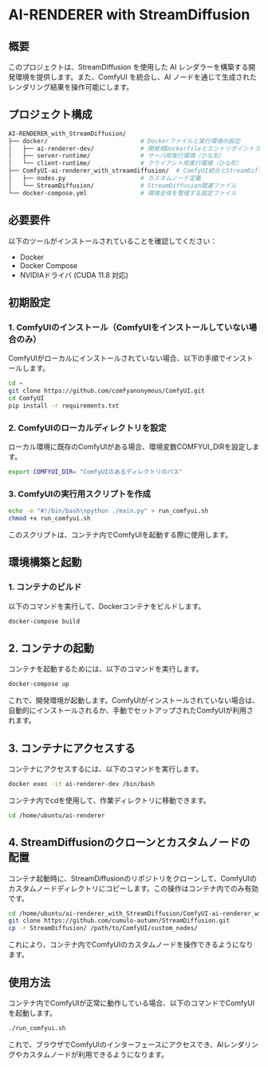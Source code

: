 # AI-RENDERER with StreamDiffusion

## 概要
このプロジェクトは、StreamDiffusion を使用した AI レンダラーを構築する開発環境を提供します。また、ComfyUI を統合し、AI ノードを通じて生成されたレンダリング結果を操作可能にします。

## プロジェクト構成
```bash
AI-RENDERER_with_StreamDiffusion/
├── docker/                          # Dockerファイルと実行環境の設定
│   ├── ai-renderer-dev/             # 開発用Dockerfileとエントリポイントスクリプト
│   ├── server-runtime/              # サーバ用実行環境（ひな形）
│   └── client-runtime/              # クライアント用実行環境（ひな形）
├── ComfyUI-ai-renderer_with_streamdiffusion/  # ComfyUI統合とStreamDiffusion設定
│   ├── nodes.py                     # カスタムノード定義
│   └── StreamDiffusion/             # StreamDiffusion関連ファイル
└── docker-compose.yml               # 環境全体を管理する設定ファイル
```

## 必要要件
以下のツールがインストールされていることを確認してください：
- Docker
- Docker Compose
- NVIDIAドライバ (CUDA 11.8 対応)

## 初期設定

### 1. ComfyUIのインストール（ComfyUIをインストールしていない場合のみ）
ComfyUIがローカルにインストールされていない場合、以下の手順でインストールします。
```bash
cd ~
git clone https://github.com/comfyanonymous/ComfyUI.git
cd ComfyUI
pip install -r requirements.txt
```
### 2. ComfyUIのローカルディレクトリを設定
ローカル環境に既存のComfyUIがある場合、環境変数COMFYUI_DIRを設定します。
```bash
export COMFYUI_DIR= "ComfyUIのあるディレクトリのパス"
```
### 3. ComfyUIの実行用スクリプトを作成
```bash
echo -e "#!/bin/bash\npython ./main.py" > run_comfyui.sh
chmod +x run_comfyui.sh
```
このスクリプトは、コンテナ内でComfyUIを起動する際に使用します。

## 環境構築と起動

### 1. コンテナのビルド
以下のコマンドを実行して、Dockerコンテナをビルドします。
```bash
docker-compose build
```

## 2. コンテナの起動
コンテナを起動するためには、以下のコマンドを実行します。
```bash
docker-compose up
```
これで、開発環境が起動します。ComfyUIがインストールされていない場合は、自動的にインストールされるか、手動でセットアップされたComfyUIが利用されます。

## 3. コンテナにアクセスする
コンテナにアクセスするには、以下のコマンドを実行します。
```bash
docker exec -it ai-renderer-dev /bin/bash
```
コンテナ内でcdを使用して、作業ディレクトリに移動できます。
```bash
cd /home/ubuntu/ai-renderer
```

## 4. StreamDiffusionのクローンとカスタムノードの配置
コンテナ起動時に、StreamDiffusionのリポジトリをクローンして、ComfyUIのカスタムノードディレクトリにコピーします。この操作はコンテナ内でのみ有効です。
```bash
cd /home/ubuntu/ai-renderer_with_StreamDiffusion/ComfyUI-ai-renderer_with_streamdiffusion/
git clone https://github.com/cumulo-autumn/StreamDiffusion.git
cp -r StreamDiffusion/ /path/to/ComfyUI/custom_nodes/
```
これにより、コンテナ内でComfyUIのカスタムノードを操作できるようになります。

## 使用方法
コンテナ内でComfyUIが正常に動作している場合、以下のコマンドでComfyUIを起動します。
```bash
./run_comfyui.sh
```
これで、ブラウザでComfyUIのインターフェースにアクセスでき、AIレンダリングやカスタムノードが利用できるようになります。
